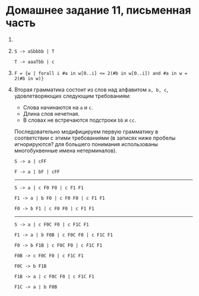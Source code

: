# Домашнее задание 11, письменная часть

1.
2. `S -> aSbbbb | T`

    `T -> aaaTbb | c`

3. `F = {w | forall i #a in w[0..i] <= 2(#b in w[0..i]) and #a in w = 2(#b in w)}`
4. Вторая грамматика состоит из слов над алфавитом `a, b, c`,
   удовлетворяющих следующим требованиям:

   * Слова начинаются на `a` и `c`.
   * Длина слов нечетная.
   * В словах не встречаются подстроки `bb` и `cc`.
  
   Последовательно модифицируем первую грамматику в соответствии с этими
   требованиями (в записях ниже пробелы игнорируются? для большего
   понимания использованы многобуквенные имена нетерминалов).

      `S -> a | cFF`

      `F -> a | bF | cFF`

      --------------------------

      `S -> a | c F0 F0 | c F1 F1`

      `F1 -> a | b F0 | c F0 F0 | c F1 F1`

      `F0 -> b F1 | c F0 F0 | c F1 F1`

      --------------------------

      `S -> a | c F0C F0 | c F1C F1`

      `F1 -> a | b F0B | c F0C F0 | c F1C F1`

      `F0 -> b F1B | c F0C F0 | c F1C F1`

      `F0B -> c F0C F0 | c F1C F1`

      `F0C -> b F1B`

      `F1B -> a | c F0C F0 | c F1C F1`

      `F1C -> a | b F0B`
